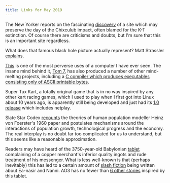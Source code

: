 ```yaml
---
title: Links for May 2019
---
```


The New Yorker reports on the fascinating [discovery] of a site which
may preserve the day of the Chixculub impact, often blamed for the
K-T extinction.  Of course there are criticisms and doubts, but I'm sure
that this is an important site regardless.

[discovery]: https://www.newyorker.com/magazine/2019/04/08/the-day-the-dinosaurs-died

What does that famous black hole picture actually represent?
Matt Strassler [explains].

[explains]: https://profmattstrassler.com/2019/04/09/a-non-experts-guide-to-a-black-holes-silhouette/

[This] is one of the most perverse uses of a computer I have ever seen.
The insane mind behind it, [Tom 7], has also produced a number of other
mind-melting projects, including a [C compiler which produces executables
consisting only of ASCII printable bytes][compiler].

[This]: https://www.youtube.com/watch?v=5TFDG-y-EHs
[Tom 7]: http://tom7.org/
[compiler]: http://tom7.org/abc/

Super Tux Kart, a totally original game that is in no way inspired by
any other kart racing games, which I used to play when I first got into
Linux about 10 years ago, is apparently still being developed and just
had its [1.0 release][supertuxkart] which includes netplay.

[supertuxkart]: http://blog.supertuxkart.net/2019/04/supertuxkart-10-release.html

Slate Star Codex [recounts] the theories of human population modeller
Heinz von Foerster's 1960 paper and postulates mechanisms around the
interactions of population growth, technological progress and the economy.
The real interplay is no doubt far too complicated for us to understand,
but this seems like a reasonable approximation.

[recounts]: https://slatestarcodex.com/2019/04/22/1960-the-year-the-singularity-was-cancelled/

Readers may have heard of the 3750-year-old Babylonian [tablet] complaining of
a copper merchant's inferior quality ingots and rude treatment of his
messenger.  What is less well-known is that (perhaps inevitably) this has led to
a certain amount of [slash fiction] being written about Ea-nasir and Nanni.  AO3 
has no fewer than [6 other stories] inspired by this tablet.

[tablet]: https://en.wikipedia.org/wiki/Complaint_tablet_to_Ea-nasir
[slash fiction]: https://archiveofourown.org/works/9008380?view_adult=true
[6 other stories]: https://archiveofourown.org/tags/Mesopotamian%20RPF/works
